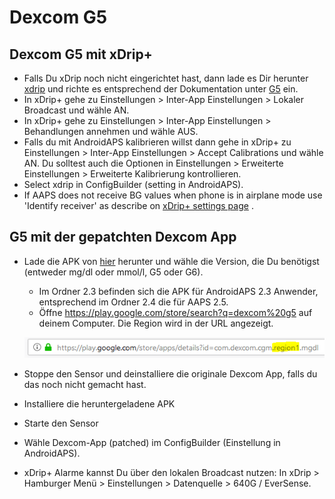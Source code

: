 # Dexcom G5

## Dexcom G5 mit xDrip+

-   Falls Du xDrip noch nicht eingerichtet hast, dann lade es Dir herunter [xdrip](https://github.com/NightscoutFoundation/xDrip) und richte es entsprechend der Dokumentation unter [G5](http://www.nightscout.info/wiki/welcome/nightscout-with-xdrip-and-dexcom-share-wireless/xdrip-with-g5-support)  ein.
-   In xDrip+ gehe zu Einstellungen > Inter-App Einstellungen > Lokaler Broadcast und wähle AN.
-   In xDrip+ gehe zu Einstellungen > Inter-App Einstellungen > Behandlungen annehmen und wähle AUS.
-   Falls du mit AndroidAPS kalibrieren willst dann gehe in xDrip+ zu Einstellungen > Inter-App Einstellungen > Accept Calibrations und wähle AN. Du solltest auch die Optionen in Einstellungen > Erweiterte Einstellungen > Erweiterte Kalibrierung kontrollieren.
-   Select xdrip in ConfigBuilder (setting in AndroidAPS).
-   If AAPS does not receive BG values when phone is in airplane mode use 'Identify receiver' as describe on [xDrip+ settings page](../Configuration/xdrip.md) .

## G5 mit der gepatchten Dexcom App

-   Lade die APK von [hier](https://github.com/dexcomapp/dexcomapp) herunter und wähle die Version, die Du benötigst (entweder mg/dl oder mmol/l, G5 oder G6).

    -   Im Ordner 2.3 befinden sich die APK für AndroidAPS 2.3 Anwender, entsprechend im Ordner 2.4 die für AAPS 2.5.
    -   Öffne <https://play.google.com/store/search?q=dexcom%20g5> auf deinem Computer. Die Region wird in der URL angezeigt.

    ![Region in Dexcom G5 URL](../images/DexcomG5regionURL.PNG)

-   Stoppe den Sensor und deinstalliere die originale Dexcom App, falls du das noch nicht gemacht hast.

-   Installiere die heruntergeladene APK

-   Starte den Sensor

-   Wähle Dexcom-App (patched) im ConfigBuilder (Einstellung in AndroidAPS).

-   xDrip+ Alarme kannst Du über den lokalen Broadcast nutzen: In xDrip > Hamburger Menü > Einstellungen > Datenquelle > 640G / EverSense.

